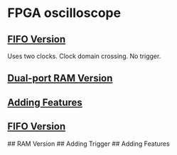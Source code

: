 # FPGA oscilloscope

<h2><a href="https://github.com/mkostandin/fpga-oscilloscope/tree/main/fifo%20version">FIFO Version</a></h2>
Uses two clocks. Clock domain crossing. No trigger.

<h2><a href="https://github.com/mkostandin/fpga-oscilloscope/tree/main/ram%20version">Dual-port RAM Version</a></h2>
<h2><a href="https://github.com/mkostandin/fpga-oscilloscope/tree/main/adding%20features">Adding Features</a></h2>
<h2><a href="https://github.com/mkostandin/fpga-oscilloscope/tree/main/fifo%20version">FIFO Version</a></h2>
## RAM Version
## Adding Trigger
## Adding Features
